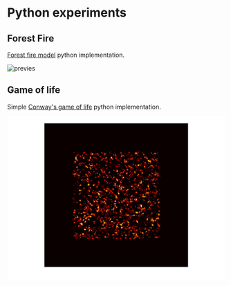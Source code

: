 Python experiments
==================

Forest Fire
-----------

[Forest fire model](https://en.wikipedia.org/wiki/Forest-fire_model) python implementation.

![previes](forest-fire.git)

Game of life
------------

Simple [Conway's game of life](https://en.wikipedia.org/wiki/Conway%27s_Game_of_Life) python implementation. 

![preview](game-of-life.gif)